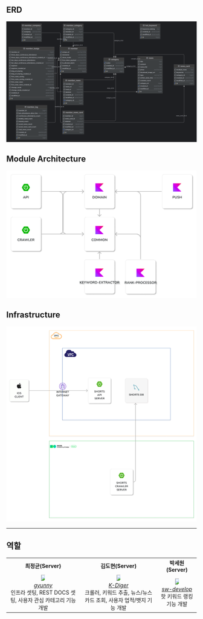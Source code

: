 ## ERD

![SHORT-ERD](docs/erd/ERD.png)

## Module Architecture

![SHORTS-Module-Architecture](docs/module/ModuleArchitecture.png)

## Infrastructure

![SHORTS-Infrastructure-Architecture](docs/infra/InfrastructureArchitecture.png)

---

## 역할

<table>
    <tr align="center">
        <td><B>최정균(Server)<B></td>
        <td><B>김도현(Server)<B></td>
        <td><B>박세원(Server)<B></td>
    </tr>
    <tr align="center">
        <td>
            <img src="https://github.com/wjdrbs96.png" style="max-width: 10px">
            <br>
            <a href="https://github.com/wjdrbs96"><I>gyunny</I></a>
            <br> 인프라 셋팅, REST DOCS 셋팅, 사용자 관심 카테고리 기능 개발
        </td>
        <td>
          <img src="https://github.com/k-diger.png" style="max-width: 10px">
            <br>
            <a href="https://github.com/k-diger"><I>K-Diger</I></a>
            <br> 크롤러, 키워드 추출, 뉴스/뉴스카드 조회, 사용자 업적/뱃지 기능 개발
        </td>
        <td>
            <img src="https://github.com/sw-develop.png" style="max-width: 10px">
            <br>
            <a href="https://github.com/sw-develop"><I>sw-develop</I></a>
            <br> 핫 키워드 랭킹 기능 개발
        </td>
    </tr>
</table>
